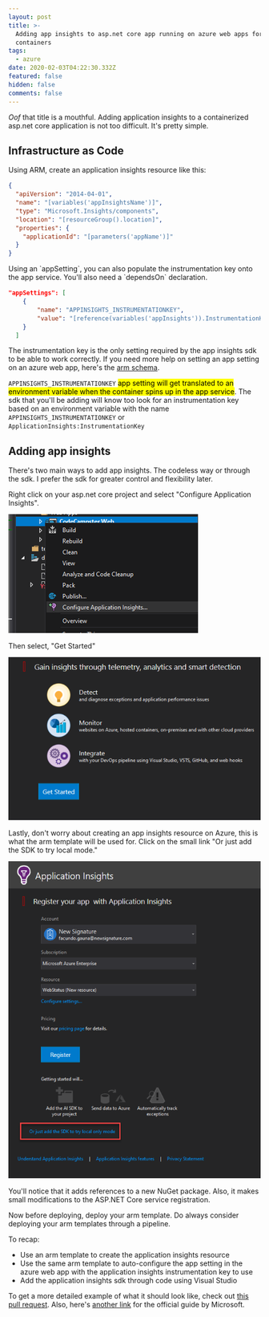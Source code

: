 ```yaml
---
layout: post
title: >-
  Adding app insights to asp.net core app running on azure web apps for
  containers
tags:
  - azure
date: 2020-02-03T04:22:30.332Z
featured: false
hidden: false
comments: false
---
```

*Oof* that title is a mouthful. Adding application insights to a containerized asp.net core application is not too difficult. It's pretty simple.

## Infrastructure as Code

Using ARM, create an application insights resource like this:

```json
{
  "apiVersion": "2014-04-01",
  "name": "[variables('appInsightsName')]",
  "type": "Microsoft.Insights/components",
  "location": "[resourceGroup().location]",
  "properties": {
    "applicationId": "[parameters('appName')]"
  }
}	        
```

Using an \`appSetting\`, you can also populate the instrumentation key onto the app service. You'll also need a \`dependsOn\` declaration.

```json
"appSettings": [
    {
        "name": "APPINSIGHTS_INSTRUMENTATIONKEY",
        "value": "[reference(variables('appInsights')).InstrumentationKey]"
    }
  ]
```

The instrumentation key is the only setting required by the app insights sdk to be able to work correctly.
If you need more help on setting an app setting on an azure web app, here's the [arm schema](https://docs.microsoft.com/en-us/azure/templates/Microsoft.Web/2019-08-01/sites). 

`APPINSIGHTS_INSTRUMENTATIONKEY` <mark>app setting will get translated to an environment variable when the container spins up in the app service</mark>. The sdk that you'll be adding will know too look for an instrumentation key based on an environment variable with the name `APPINSIGHTS_INSTRUMENTATIONKEY` or `ApplicationInsights:InstrumentationKey`

## Adding app insights

There's two main ways to add app insights. The codeless way or through the sdk. I prefer the sdk for greater control and flexibility later.

Right click on your asp.net core project and select "Configure Application Insights".

![Configure app insights picture](/assets/uploads/configure_app_insights_1.png "Configure app insights")

Then select, "Get Started"

![Configure app insights - get started picture](/assets/uploads/configure_app_insights_2.png "Configure app insights - get started")

Lastly, don't worry about creating an app insights resource on Azure, this is what the arm template will be used for. Click on the small link "Or just add the SDK to try local mode."

![](/assets/uploads/configure_app_insights_3.png "Add the sdk to try local mode")

You'll notice that it adds references to a new NuGet package. Also, it makes small modifications to the ASP.NET Core service registration.

Now before deploying, deploy your arm template. Do always consider deploying your arm templates through a pipeline. 

To recap:

* Use an arm template to create the application insights resource
* Use the same arm template to auto-configure the app setting in the azure web app with the application insights instrumentation key to use
* Add the application insights sdk through code using Visual Studio

To get a more detailed example of what it should look like, check out [this pull request](https://github.com/onetug/Codecampster/pull/67).
Also, here's [another link](https://docs.microsoft.com/en-us/azure/azure-monitor/app/asp-net-core) for the official guide by Microsoft.
